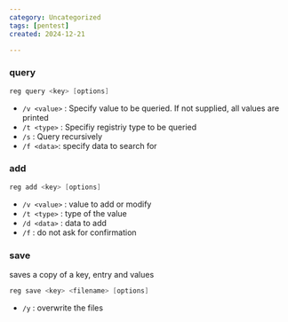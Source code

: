 ```yaml
---
category: Uncategorized
tags: [pentest]
created: 2024-12-21

---
```

### query 
```powershell
reg query <key> [options]
```
- `/v <value>` : Specify value to be queried. If not supplied, all values are printed
- `/t <type>` : Specifiy registriy type to be queried
- `/s` : Query recursively
- `/f <data>`: specify data to search for 
### add
```powershell
reg add <key> [options]
```
- `/v <value>` : value to add or modify
- `/t <type>` : type of the value
- `/d <data>` : data to add
- `/f` : do not ask for confirmation
### save
saves a copy of a key, entry and values
```powershell
reg save <key> <filename> [options]
```
- `/y` : overwrite the files

